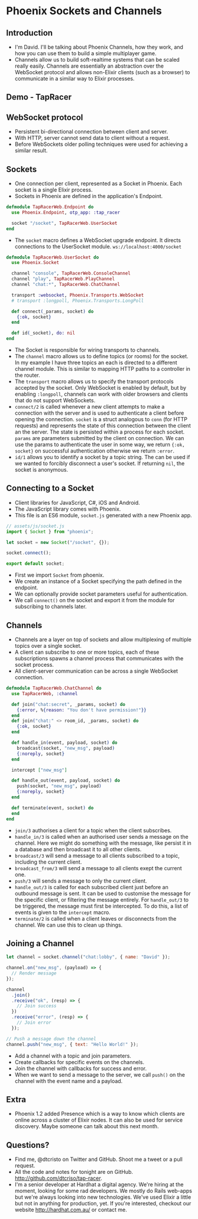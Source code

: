 # Phoenix Sockets and Channels

## Introduction

- I'm David. I'll be talking about Phoenix Channels, how they work, and how you can use them to build a simple multiplayer game.
- Channels allow us to build soft-realtime systems that can be scaled really easily. Channels are essentially an abstraction over the WebSocket protocol and allows non-Elixir clients (such as a browser) to communicate in a similar way to Elixir processes.

## Demo - TapRacer

## WebSocket protocol

- Persistent bi-directional connection between client and server.
- With HTTP, server cannot send data to client without a request.
- Before WebSockets older polling techniques were used for achieving a similar result.

## Sockets

- One connection per client, represented as a Socket in Phoenix. Each socket is a single Elixir process.
- Sockets in Phoenix are defined in the application's Endpoint.

```elixir
defmodule TapRacerWeb.Endpoint do
  use Phoenix.Endpoint, otp_app: :tap_racer

  socket "/socket", TapRacerWeb.UserSocket
end
```

- The `socket` macro defines a WebSocket upgrade endpoint. It directs connections to the UserSocket module. `ws://localhost:4000/socket`

```elixir
defmodule TapRacerWeb.UserSocket do
  use Phoenix.Socket

  channel "console", TapRacerWeb.ConsoleChannel
  channel "play", TapRacerWeb.PlayChannel
  channel "chat:*", TapRacerWeb.ChatChannel

  transport :websocket, Phoenix.Transports.WebSocket
  # transport :longpoll, Phoenix.Transports.LongPoll

  def connect(_params, socket) do
    {:ok, socket}
  end

  def id(_socket), do: nil
end
```

- The Socket is responsible for wiring transports to channels.
- The `channel` macro allows us to define topics (or rooms) for the socket. In my example I have three topics an each is directed to a different channel module. This is similar to mapping HTTP paths to a controller in the router.
- The `transport` macro allows us to specify the transport protocols accepted by the socket. Only WebSocket is enabled by default, but by enabling `:longpoll`, channels can work with older browsers and clients that do not support WebSockets.
- `connect/2` is called whenever a new client attempts to make a connection with the server and is used to authenticate a client before opening the connection. `socket` is a struct analogous to `conn` (for HTTP requests) and represents the state of this connection between the client an the server. The state is persisted within a process for each socket. `params` are parameters submitted by the client on connection. We can use the params to authenticate the user in some way, we return `{:ok, socket}` on successful authentication otherwise we return `:error`.
- `id/1` allows you to identify a socket by a topic string. The can be used if we wanted to forcibly disconnect a user's socket. If returning `nil`, the socket is anonymous.

## Connecting to a Socket

- Client libraries for JavaScript, C#, iOS and Android.
- The JavaScript library comes with Phoenix.
- This file is an ES6 module, `socket.js` generated with a new Phoenix app.

```javascript
// assets/js/socket.js
import { Socket } from "phoenix";

let socket = new Socket("/socket", {});

socket.connect();

export default socket;
```

- First we import `Socket` from phoenix.
- We create an instance of a Socket specifying the path defined in the endpoint.
- We can optionally provide socket parameters useful for authentication.
- We call `connect()` on the socket and export it from the module for subscribing to channels later.

## Channels

- Channels are a layer on top of sockets and allow multiplexing of multiple topics over a single socket.
- A client can subscribe to one or more topics, each of these subscriptions spawns a channel process that communicates with the socket process.
- All client-server communication can be across a single WebSocket connection.

```elixir
defmodule TapRacerWeb.ChatChannel do
  use TapRacerWeb, :channel

  def join("chat:secret", _params, socket) do
    {:error, %{reason: "You don't have permission!"}}
  end
  def join("chat:" <> room_id, _params, socket) do
    {:ok, socket}
  end

  def handle_in(event, payload, socket) do
    broadcast(socket, "new_msg", payload)
    {:noreply, socket}
  end

  intercept ["new_msg"]

  def handle_out(event, payload, socket) do
    push(socket, "new_msg", payload)
    {:noreply, socket}
  end

  def terminate(event, socket) do
  end
end
```

- `join/3` authorises a client for a topic when the client subscribes.
- `handle_in/3` is called when an authorised user sends a message on the channel. Here we might do something with the message, like persist it in a database and then broadcast it to all other clients.
- `broadcast/3` will send a message to all clients subscribed to a topic, including the current client.
- `broadcast_from/3` will send a message to all clients exept the current one.
- `push/3` will sends a message to only the current client.
- `handle_out/3` is called for each subscribed client just before an outbound message is sent. It can be used to customise the message for the specific client, or filtering the message entirely. For `handle_out/3` to be triggered, the message must first be intercepted. To do this, a list of events is given to the `intercept` macro.
- `terminate/2` is called when a client leaves or disconnects from the channel. We can use this to clean up things.

## Joining a Channel

```javascript
let channel = socket.channel("chat:lobby", { name: "David" });

channel.on("new_msg", (payload) => {
  // Render message
});

channel
  .join()
  .receive("ok", (resp) => {
    // Join success
  })
  .receive("error", (resp) => {
    // Join error
  });

// Push a message down the channel
channel.push("new_msg", { text: "Hello World!" });
```

- Add a channel with a topic and join parameters.
- Create callbacks for specific events on the channels.
- Join the channel with callbacks for success and error.
- When we want to send a message to the server, we call `push()` on the channel with the event name and a payload.

## Extra

- Phoenix 1.2 added Presence which is a way to know which clients are online across a cluster of Elixir nodes. It can also be used for service discovery. Maybe someone can talk about this next month.

## Questions?

- Find me, @dtcristo on Twitter and GitHub. Shoot me a tweet or a pull request.
- All the code and notes for tonight are on GitHub. http://github.com/dtcriso/tap-racer.
- I'm a senior developer at Hardhat a digital agency. We're hiring at the moment, looking for some rad developers. We mostly do Rails web-apps but we're always looking into new technologies. We've used Elixir a little but not in anything for production, yet. If you're interested, checkout our website http://hardhat.com.au/ or contact me.
